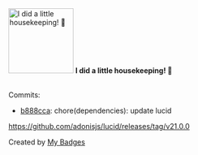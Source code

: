 <img src="https://github.com/my-badges/my-badges/blob/master/src/all-badges/chore-commit/chore-commit.png?raw=true" alt="I did a little housekeeping! 🧹" title="I did a little housekeeping! 🧹" width="128">
<strong>I did a little housekeeping! 🧹</strong>
<br><br>

Commits:

- <a href="https://github.com/Neptunium931/blog/commit/b888ccac2efd5eb2901fac8098685ddf7164b8b7">b888cca</a>: chore(dependencies): update lucid

https://github.com/adonisjs/lucid/releases/tag/v21.0.0


Created by <a href="https://github.com/my-badges/my-badges">My Badges</a>
